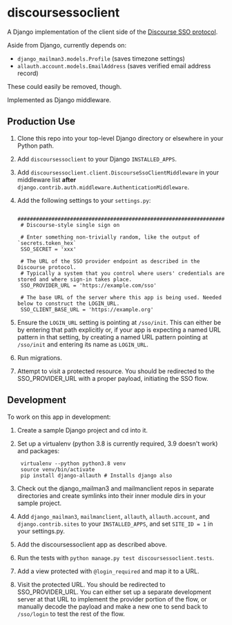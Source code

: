 # discoursessoclient

A Django implementation of the client side of the [Discourse SSO protocol](https://meta.discourse.org/t/official-single-sign-on-for-discourse-sso/13045).

Aside from Django, currently depends on:

* `django_mailman3.models.Profile` (saves timezone settings)
* `allauth.account.models.EmailAddress` (saves verified email address record)

These could easily be removed, though.

Implemented as Django middleware.

## Production Use

1. Clone this repo into your top-level Django directory or elsewhere in your Python path.
1. Add `discoursessoclient` to your Django `INSTALLED_APPS`.
1. Add `discoursessoclient.client.DiscourseSsoClientMiddleware` in your middleware list **after** `django.contrib.auth.middleware.AuthenticationMiddleware`.
1. Add the following settings to your `settings.py`:

        ######################################################################
        # Discourse-style single sign on

        # Enter something non-trivially random, like the output of `secrets.token_hex`
        SSO_SECRET = 'xxx'

        # The URL of the SSO provider endpoint as described in the Discourse protocol.
        # Typically a system that you control where users' credentials are stored and where sign-in takes place.
        SSO_PROVIDER_URL = 'https://example.com/sso'

        # The base URL of the server where this app is being used. Needed below to construct the LOGIN_URL.
        SSO_CLIENT_BASE_URL = 'https://example.org'
1. Ensure the `LOGIN_URL` setting is pointing at `/sso/init`. This can either be by entering that path explicitly or,
if your app is expecting a named URL pattern in that setting, by creating a named URL pattern pointing at
`/sso/init` and entering its name as `LOGIN_URL`.
1. Run migrations.
1. Attempt to visit a protected resource. You should be redirected to the SSO_PROVIDER_URL with a proper payload, initiating the SSO flow.

## Development

To work on this app in development:

1. Create a sample Django project and cd into it.
1. Set up a virtualenv (python 3.8 is currently required, 3.9 doesn't work) and packages:

        virtualenv --python python3.8 venv
        source venv/bin/activate
        pip install django-allauth # Installs django also

1. Check out the django_mailman3 and mailmanclient repos in separate directories and create symlinks into their inner module dirs in your sample project.
1. Add `django_mailman3`, `mailmanclient`, `allauth`, `allauth.account`, and `django.contrib.sites` to your `INSTALLED_APPS`, and set `SITE_ID = 1` in your settings.py.
1. Add the discoursessoclient app as described above.
1. Run the tests with `python manage.py test discoursessoclient.tests`.
1. Add a view protected with `@login_required` and map it to a URL.
1. Visit the protected URL. You should be redirected to SSO_PROVIDER_URL. You can either set up a
separate development server at that URL to implement the provider portion of the flow, or manually decode
the payload and make a new one to send back to `/sso/login` to test the rest of the flow.
